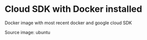 Cloud SDK with Docker installed
=======

Docker image with most recent docker and google cloud SDK

Source image: ubuntu
